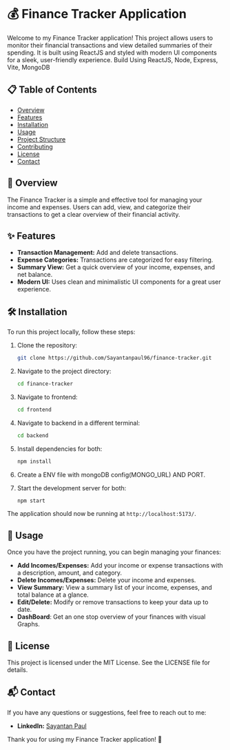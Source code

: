 # 💰 Finance Tracker Application

Welcome to my Finance Tracker application! This project allows users to monitor their financial transactions and view detailed summaries of their spending. It is built using ReactJS and styled with modern UI components for a sleek, user-friendly experience.
Build Using ReactJS, Node, Express, Vite, MongoDB

## 📋 Table of Contents
- [Overview](#overview)
- [Features](#features)
- [Installation](#installation)
- [Usage](#usage)
- [Project Structure](#project-structure)
- [Contributing](#contributing)
- [License](#license)
- [Contact](#contact)

## 🧐 Overview
The Finance Tracker is a simple and effective tool for managing your income and expenses. Users can add, view, and categorize their transactions to get a clear overview of their financial activity.

## ✨ Features
- **Transaction Management:** Add and delete transactions.
- **Expense Categories:** Transactions are categorized for easy filtering.
- **Summary View:** Get a quick overview of your income, expenses, and net balance.
- **Modern UI:** Uses clean and minimalistic UI components for a great user experience.

## 🛠️ Installation
To run this project locally, follow these steps:

1. Clone the repository:

    ```bash
    git clone https://github.com/Sayantanpaul96/finance-tracker.git
    ```

2. Navigate to the project directory:

    ```bash
    cd finance-tracker
    ```

3. Navigate to frontend:

    ```bash
    cd frontend
    ```
4. Navigate to backend in a different terminal:

    ```bash
    cd backend
    ```

5. Install dependencies for both:

    ```bash
    npm install
    ```
6. Create a ENV file with mongoDB config(MONGO_URL) AND PORT.

4. Start the development server for both:

    ```bash
    npm start
    ```

The application should now be running at `http://localhost:5173/`.

## 🚀 Usage
Once you have the project running, you can begin managing your finances:

- **Add Incomes/Expenses:** Add your income or expense transactions with a description, amount, and category.
- **Delete Incomes/Expenses:** Delete your income and expenses.
- **View Summary:** View a summary list of your income, expenses, and total balance at a glance.
- **Edit/Delete:** Modify or remove transactions to keep your data up to date.
- **DashBoard**: Get an one stop overview of your finances with visual Graphs.


## 📜 License
This project is licensed under the MIT License. See the LICENSE file for details.

## 📬 Contact
If you have any questions or suggestions, feel free to reach out to me:

- **LinkedIn:** [Sayantan Paul](https://www.linkedin.com/in/sayantan-paul-831558122/)
  
Thank you for using my Finance Tracker application! 🎉
